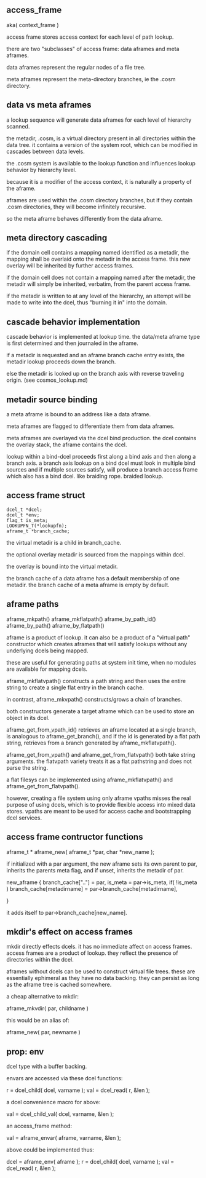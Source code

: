 


access_frame 
------------

aka( context_frame )


access frame stores access context for each level of path lookup.

there are two "subclasses" of access frame: data aframes and meta aframes.

data aframes represent the regular nodes of a file tree. 

meta aframes represent the meta-directory branches, ie the .cosm directory.


data vs meta aframes
--------------------

a lookup sequence will generate data aframes for each level of hierarchy scanned.

the metadir, .cosm, is a virtual directory present in all directories within the data tree.  it contains a version of the system root, which can be modified in cascades between data levels.

the .cosm system is available to the lookup function and influences lookup behavior by hierarchy level.

because it is a modifier of the access context, it is naturally a property of the aframe.

aframes are used within the .cosm directory branches, but if they contain .cosm directories, they will become infinitely recursive.

so the meta aframe behaves differently from the data aframe. 


meta directory cascading
------------------------

if the domain cell contains a mapping named identified as a metadir, the mapping shall be overlaid onto the metadir in the access frame.  this new overlay will be inherited by further access frames.

if the domain cell does not contain a mapping named after the metadir, the metadir will simply be inherited, verbatim, from the parent access frame.

if the metadir is written to at any level of the hierarchy, an attempt will be made to write into the dcel, thus "burning it in" into the domain. 


cascade behavior implementation
-------------------------------

cascade behavior is implemented at lookup time.  the data/meta aframe type is first determined and then journaled in the aframe.

if a metadir is requested and an aframe branch cache entry exists, the metadir lookup proceeds down the branch.

else the metadir is looked up on the branch axis with reverse traveling origin. (see cosmos_lookup.md)


metadir source binding
----------------------

a meta aframe is bound to an address like a data aframe.

meta aframes are flagged to differentiate them from data aframes.

meta aframes are overlayed via the dcel bind production.  the dcel contains the overlay stack, the aframe contains the dcel.

lookup within a bind-dcel proceeds first along a bind axis and then along a branch axis.  a branch axis lookup on a bind dcel must look in multiple bind sources and if multiple sources satisfy, will produce a branch access frame which also has a bind dcel.  like braiding  rope.  braided lookup.



access frame struct
-------------------

    dcel_t *dcel;
    dcel_t *env;
    flag_t is_meta;
    LOOKUPFN_T(*lookupfn);
    aframe_t *branch_cache;

the virtual metadir is a child in branch_cache.

the optional overlay metadir is sourced from the mappings within dcel.

the overlay is bound into the virtual metadir.

the branch cache of a data aframe has a default membership of one metadir.  the branch cache of a meta aframe is empty by default.





aframe paths
---------------------

  aframe_mkpath()
  aframe_mkflatpath()
  aframe_by_path_id()
  aframe_by_path()
  aframe_by_flatpath()


aframe is a product of lookup.  it can also be a product of a "virtual path" constructor which creates aframes that will satisfy lookups without any underlying dcels being mapped.

these are useful for generating paths at system init time, when no modules are available for mapping dcels.

aframe_mkflatvpath() constructs a path string and then uses the entire string to create a single flat entry in the branch cache.

in contrast, aframe_mkvpath() constructs/grows a chain of branches.

both constructors generate a target aframe which can be used to store an object in its dcel.

aframe_get_from_vpath_id() retrieves an aframe located at a single branch, is analogous to aframe_get_branch(), and if the id is generated by a flat path string, retrieves from a branch generated by aframe_mkflatvpath().

aframe_get_from_vpath() and aframe_get_from_flatvpath() both take string arguments.  the flatvpath variety treats it as a flat pathstring and does not parse the string.

a flat filesys can be implemented using aframe_mkflatvpath() and aframe_get_from_flatvpath().

however, creating a file system using only aframe vpaths misses the real purpose of using dcels, which is to provide flexible access into mixed data stores.  vpaths are meant to be used for access cache and bootstrapping dcel services.


access frame contructor functions
---------------------------------

  aframe_t *
  aframe_new( aframe_t *par, char *new_name );

if initialized with a par argument, the new aframe sets its own parent to par, inherits the parents meta flag, and if unset, inherits the metadir of par.

  new_aframe {
    branch_cache[".."] = par,
    is_meta = par->is_meta,
    if( !is_meta )
      branch_cache[metadirname] = par->branch_cache[metadirname],

  }

it adds itself to par->branch_cache[new_name].



mkdir's effect on access frames
-------------------------------

mkdir directly effects dcels.  it has no immediate affect on access frames.  access frames are a product of lookup.  they reflect the presence of directories within the dcel.

aframes without dcels can be used to construct virtual file trees.  these are essentially ephimeral as they have no data backing.  they can persist as long as the aframe tree is cached somewhere.

a cheap alternative to mkdir:

  aframe_mkvdir( par, childname )

this would be an alias of:

  aframe_new( par, newname )




prop: env
---------
dcel type with a buffer backing.

envars are accessed via these dcel functions:

  r = dcel_child( dcel, varname );
  val = dcel_read( r, &len );

a dcel convenience macro for above:

  val = dcel_child_val( dcel, varname, &len );


an access_frame method:

  val = aframe_envar( aframe, varname, &len );

above could be implemented thus:

  dcel = aframe_env( aframe );
  r = dcel_child( dcel, varname );
  val = dcel_read( r, &len );

